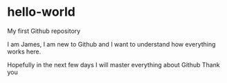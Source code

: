 # hello-world
My first Github repository

I am James, I am new to Github and I want to understand how everything works here.

Hopefully in the next few days I will master everything about Github
Thank you
